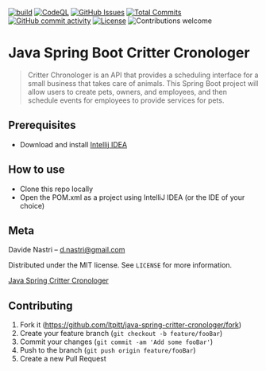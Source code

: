 [![build](https://github.com/ltpitt/java-spring-critter-cronologer/workflows/build/badge.svg)](https://github.com/ltpitt/java-spring-critter-cronologer/actions)
[![CodeQL](https://github.com/ltpitt/java-spring-critter-cronologer/workflows/CodeQL/badge.svg)](https://github.com/ltpitt/java-spring-critter-cronologer/actions?query=workflow%3ACodeQL)
[![GitHub Issues](https://img.shields.io/github/issues-raw/ltpitt/java-spring-critter-cronologer)](https://github.com/ltpitt/java-spring-critter-cronologer/issues)
[![Total Commits](https://img.shields.io/github/last-commit/ltpitt/java-spring-critter-cronologer)](https://github.com/ltpitt/java-spring-critter-cronologer/commits)
[![GitHub commit activity](https://img.shields.io/github/commit-activity/4w/ltpitt/java-spring-critter-cronologer?foo=bar)](https://github.com/ltpitt/java-spring-critter-cronologer/commits)
[![License](https://img.shields.io/badge/license-MIT-blue.svg)](https://github.com/ltpitt/java-spring-critter-cronologer/blob/master/LICENSE)
![Contributions welcome](https://img.shields.io/badge/contributions-welcome-orange.svg)

# Java Spring Boot Critter Cronologer
> Critter Chronologer is an API that provides a scheduling interface for a small business that takes care of animals. This Spring Boot project will allow users to create pets, owners, and employees, and then schedule events for employees to provide services for pets.

## Prerequisites

- Download and install [Intellij IDEA](https://www.jetbrains.com/idea/download)

## How to use

- Clone this repo locally
- Open the POM.xml as a project using IntelliJ IDEA (or the IDE of your choice)

## Meta

Davide Nastri – d.nastri@gmail.com

Distributed under the MIT license. See ``LICENSE`` for more information.

[Java Spring Critter Cronologer](https://github.com/ltpitt/java-spring-critter-cronologer)

## Contributing

1. Fork it (<https://github.com/ltpitt/java-spring-critter-cronologer/fork>)
2. Create your feature branch (`git checkout -b feature/fooBar`)
3. Commit your changes (`git commit -am 'Add some fooBar'`)
4. Push to the branch (`git push origin feature/fooBar`)
5. Create a new Pull Request
